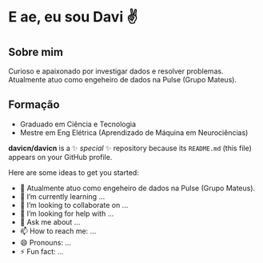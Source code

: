 # E ae, eu sou Davi :v:	

## Sobre mim
Curioso e apaixonado por investigar dados e resolver problemas. Atualmente atuo como engeheiro de dados na Pulse (Grupo Mateus).

## Formação
- Graduado em Ciência e Tecnologia
- Mestre em Eng Elétrica (Aprendizado de Máquina em Neurociências)




**davicn/davicn** is a ✨ _special_ ✨ repository because its `README.md` (this file) appears on your GitHub profile.

Here are some ideas to get you started:

- 🔭 Atualmente atuo como engeheiro de dados na Pulse (Grupo Mateus).
- 🌱 I’m currently learning ...
- 👯 I’m looking to collaborate on ...
- 🤔 I’m looking for help with ...
- 💬 Ask me about ...
- 📫 How to reach me: ...
- 😄 Pronouns: ...
- ⚡ Fun fact: ...

